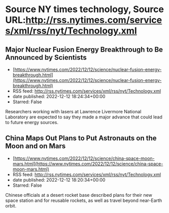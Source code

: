 # Source NY times technology, Source URL:http://rss.nytimes.com/services/xml/rss/nyt/Technology.xml

## Major Nuclear Fusion Energy Breakthrough to Be Announced by Scientists
 - [https://www.nytimes.com/2022/12/12/science/nuclear-fusion-energy-breakthrough.html](https://www.nytimes.com/2022/12/12/science/nuclear-fusion-energy-breakthrough.html)
 - RSS feed: http://rss.nytimes.com/services/xml/rss/nyt/Technology.xml
 - date published: 2022-12-12 18:24:34+00:00
 - Starred: False

Researchers working with lasers at Lawrence Livermore National Laboratory are expected to say they made a major advance that could lead to future energy sources.

## China Maps Out Plans to Put Astronauts on the Moon and on Mars
 - [https://www.nytimes.com/2022/12/12/science/china-space-moon-mars.html](https://www.nytimes.com/2022/12/12/science/china-space-moon-mars.html)
 - RSS feed: http://rss.nytimes.com/services/xml/rss/nyt/Technology.xml
 - date published: 2022-12-12 18:20:34+00:00
 - Starred: False

Chinese officials at a desert rocket base described plans for their new space station and for reusable rockets, as well as travel beyond near-Earth orbit.
